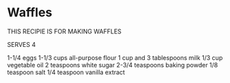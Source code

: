 # Waffles

THIS RECIPIE IS FOR MAKING WAFFLES




SERVES 4

1-1/4 eggs 1-1/3 cups all-purpose flour 1 cup and 3 tablespoons milk 1/3 cup vegetable oil 2 teaspoons white sugar 2-3/4 teaspoons baking powder 1/8 teaspoon salt 1/4 teaspoon vanilla extract
